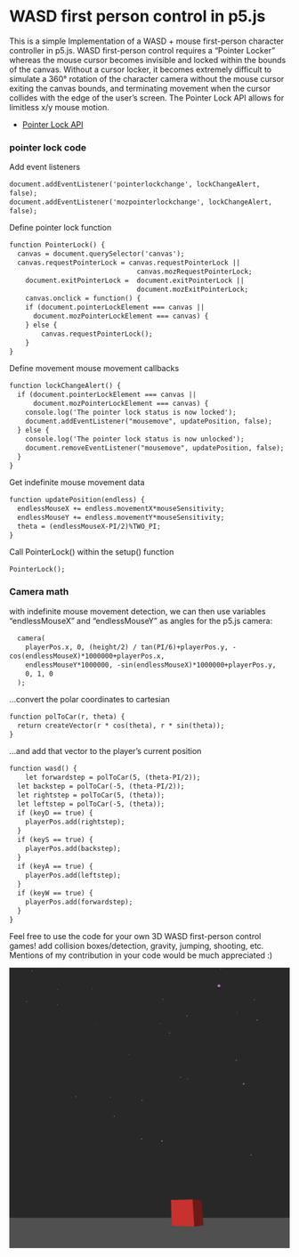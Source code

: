# WASD first person control in p5.js

This is a simple Implementation of a WASD + mouse first-person character controller in p5.js. WASD first-person control requires a “Pointer Locker” whereas the mouse cursor becomes invisible and locked within the bounds of the canvas. Without a cursor locker, it becomes extremely difficult to simulate a 360° rotation of the character camera without the mouse cursor exiting the canvas bounds, and terminating movement when the cursor collides with the edge of the user’s screen. The Pointer Lock API allows for limitless x/y mouse motion. 

* [Pointer Lock API](https://developer.mozilla.org/en-US/docs/Web/API/Pointer_Lock_API)

### pointer lock code

Add event listeners
```
document.addEventListener('pointerlockchange', lockChangeAlert, false);
document.addEventListener('mozpointerlockchange', lockChangeAlert, false);
```

Define pointer lock function 

```
function PointerLock() {
  canvas = document.querySelector('canvas');
  canvas.requestPointerLock = canvas.requestPointerLock ||
   	                        	canvas.mozRequestPointerLock;
	document.exitPointerLock = 	document.exitPointerLock ||
   	                       		document.mozExitPointerLock;
	canvas.onclick = function() {
    if (document.pointerLockElement === canvas ||
      document.mozPointerLockElement === canvas) {
    } else {
		canvas.requestPointerLock();
    }
}

```
Define movement mouse movement callbacks
```
function lockChangeAlert() {
  if (document.pointerLockElement === canvas ||
      document.mozPointerLockElement === canvas) {
    console.log('The pointer lock status is now locked');
    document.addEventListener("mousemove", updatePosition, false);
  } else {
    console.log('The pointer lock status is now unlocked');
    document.removeEventListener("mousemove", updatePosition, false);
  }
}
```

Get indefinite mouse movement data 
```
function updatePosition(endless) {
  endlessMouseX += endless.movementX*mouseSensitivity;
  endlessMouseY += endless.movementY*mouseSensitivity;
  theta = (endlessMouseX-PI/2)%TWO_PI;
}
```

Call PointerLock() within the setup() function
```
PointerLock();
```

### Camera math

with indefinite mouse movement detection, we can then use variables “endlessMouseX” and “endlessMouseY” as angles for the p5.js camera:

```
  camera(
    playerPos.x, 0, (height/2) / tan(PI/6)+playerPos.y, -cos(endlessMouseX)*1000000+playerPos.x,
    endlessMouseY*1000000, -sin(endlessMouseX)*1000000+playerPos.y,
    0, 1, 0
  );
```

…convert the polar coordinates to cartesian

```
function polToCar(r, theta) {
  return createVector(r * cos(theta), r * sin(theta));
}
```

…and add that vector to the player’s current position

```
function wasd() {
	let forwardstep = polToCar(5, (theta-PI/2));
  let backstep = polToCar(-5, (theta-PI/2));
  let rightstep = polToCar(5, (theta));
  let leftstep = polToCar(-5, (theta));
  if (keyD == true) {
    playerPos.add(rightstep);
  }
  if (keyS == true) {
    playerPos.add(backstep);
  }
  if (keyA == true) {
    playerPos.add(leftstep);
  }
  if (keyW == true) {
    playerPos.add(forwardstep);
  }
}
```

Feel free to use the code for your own 3D WASD first-person control games! add collision boxes/detection, gravity, jumping, shooting, etc. Mentions of my contribution in your code would be much appreciated :)

![alt text](https://raw.githubusercontent.com/datramt/WASD-first-person-control-in-p5.js/gh-pages/WASD.png)
